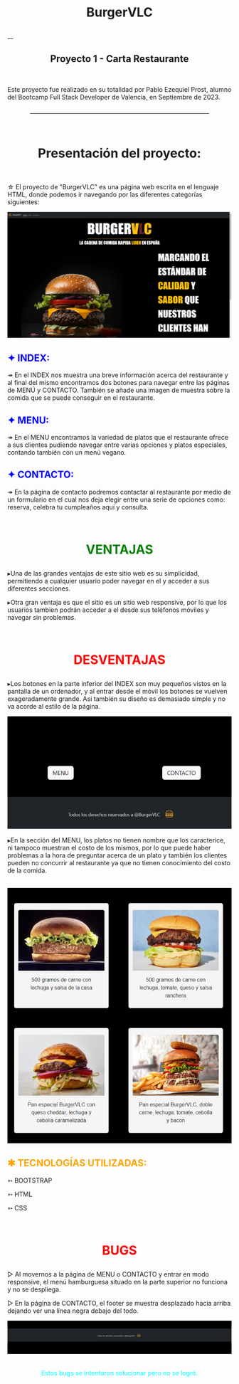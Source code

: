 <h1 align="center">BurgerVLC</p></h1>
​
​
__<h2 align="center">Proyecto 1 - Carta Restaurante </h2>
​
<p>Este proyecto fue realizado en su totalidad por Pablo Ezequiel Prost, alumno del Bootcamp Full Stack Developer de Valencia, en Septiembre de 2023.</p>
<p align="center">_______________________________________________________________</p>
​
​
<h1 align="center"> Presentación del proyecto: </h1>
​

<p>☆ El proyecto de "BurgerVLC" es una página web escrita en el lenguaje HTML, donde podemos ir navegando por las diferentes categorías siguientes:</p>

![PAGINA PRINCIPAL](img/pantallacompleta.png)

<h2 style="color: blue"> ✦ INDEX: </h2>

<p>↠ En el INDEX nos muestra una breve información acerca del restaurante y al final del mismo encontramos dos botones para navegar entre las páginas de MENÚ y CONTACTO. También se añade una imagen de muestra sobre la comida que se puede conseguir en el restaurante.

<h2 style="color: blue"> ✦ MENU: </h2>

<p>↠ En el MENU encontramos la variedad de platos que el restaurante ofrece a sus clientes pudiendo navegar entre varias opciones y platos especiales, contando también con un menú vegano.</p>

<h2 style="color: blue"> ✦ CONTACTO: </h2>

<p>↠ En la página de contacto podremos contactar al restaurante por medio de un formulario en el cual nos deja elegir entre una serie de opciones como: reserva, celebra tu cumpleaños aquí y consulta.

​
<h1 align="center" style="color: green">VENTAJAS</p></h1>

<p>▸Una de las grandes ventajas de este sitio web es su simplicidad, permitiendo a cualquier usuario poder navegar en el y acceder a sus diferentes secciones.</p>

<p>▸Otra gran ventaja es que el sitio es un sitio web responsive, por lo que los usuarios tambien podrán acceder a el desde sus teléfonos móviles y navegar sin problemas.</p>
​

<h1 align="center" style="color: red">DESVENTAJAS</p></h1>

<p>▸Los botones en la parte inferior del INDEX son muy pequeños vistos en la pantalla de un ordenador, y al entrar desde el móvil los botones se vuelven exageradamente grande. Asi también su diseño es demasiado simple y no va acorde al estilo de la página.</p>

![BOTONES](img/botonesindex.png)

<p>▸En la sección del MENU, los platos no tienen nombre que los caracterice, ni tampoco muestran el costo de los mismos, por lo que puede haber problemas a la hora de preguntar acerca de un plato y también los clientes pueden no concurrir al restaurante ya que no tienen conocimiento del costo de la comida.</p>

​
![NOPRECIOS](img/noprice.png)

<h2 style="color: orange"> ✱ TECNOLOGÍAS UTILIZADAS: </h2>

<p>➳ BOOTSTRAP</p>
<p>➳ HTML</p>
<p>➳ CSS</p>

​
<h1 align="center" style="color: red">BUGS</p></h1>

<p>▻ Al movernos a la página de MENU o CONTACTO y entrar en modo responsive, el menú hamburguesa situado en la parte superior no funciona y no se despliega.</p>


<p>▻ En la página de CONTACTO, el footer se muestra desplazado hacia arriba dejando ver una línea negra debajo del todo.</p>

![FOOTER](img/footer.png)
​
<p style="color: cyan" align="center">Estos bugs se intentaron solucionar pero no se logró.</p>​

​